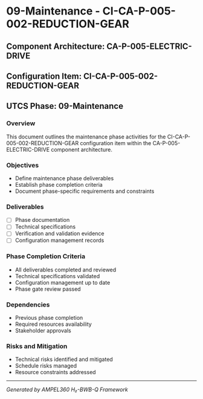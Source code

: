 # 09-Maintenance - CI-CA-P-005-002-REDUCTION-GEAR

## Component Architecture: CA-P-005-ELECTRIC-DRIVE
## Configuration Item: CI-CA-P-005-002-REDUCTION-GEAR
## UTCS Phase: 09-Maintenance

### Overview
This document outlines the maintenance phase activities for the CI-CA-P-005-002-REDUCTION-GEAR configuration item within the CA-P-005-ELECTRIC-DRIVE component architecture.

### Objectives
- Define maintenance phase deliverables
- Establish phase completion criteria
- Document phase-specific requirements and constraints

### Deliverables
- [ ] Phase documentation
- [ ] Technical specifications
- [ ] Verification and validation evidence
- [ ] Configuration management records

### Phase Completion Criteria
- All deliverables completed and reviewed
- Technical specifications validated
- Configuration management up to date
- Phase gate review passed

### Dependencies
- Previous phase completion
- Required resources availability
- Stakeholder approvals

### Risks and Mitigation
- Technical risks identified and mitigated
- Schedule risks managed
- Resource constraints addressed

---
*Generated by AMPEL360 H₂-BWB-Q Framework*
